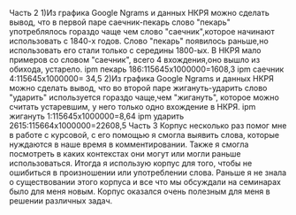 Часть 2
1)Из графика Google Ngrams и данных НКРЯ можно сделать вывод, что в первой паре саечник-пекарь слово "пекарь" употреблялось гораздо чаще чем слово "саечник",которое начинают использовать с 1840-х годов. Слово "пекарь" появилось раньше,но использовать его стали только с середины 1800-ых. В НКРЯ мало примеров со словом "саечник", всего 4 вхождения,оно вышло из обихода, устарело.
ipm пекарь 186:115645x1000000=1608,3
ipm саечник 4:115645x1000000= 34,5
2)Из графика Google Ngrams и данных НКРЯ можно сделать вывод, что вo второй паре жигануть-ударить слово "ударить" используется гораздо чаще,чем "жигануть", которое можно считать устаревшим, у него только одно вхождение в НКРЯ. 
ipm жигануть 1:115645х1000000=8,64
ipm ударить  2615:115664х1000000=22608,5
Часть 3
Корпус несколько раз помог мне в работе с курсовой, с его помощью я смогла выявить слова, которые нуждаются в наше время в комментировании. Также я смогла посмотреть в каких контекстах они могут или могли раньше использоваться. Итогда я использую корпус для того, чтобы не ошибиться в произношении или употреблении слова. Раньше я не знала о существовании этого корпуса и все что мы обсуждали на семинарах было для меня новым. Корпус оказался очень полезным для меня в решении различных задач.
